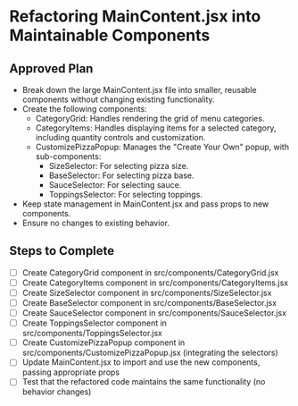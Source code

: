 # Refactoring MainContent.jsx into Maintainable Components

## Approved Plan
- Break down the large MainContent.jsx file into smaller, reusable components without changing existing functionality.
- Create the following components:
  - CategoryGrid: Handles rendering the grid of menu categories.
  - CategoryItems: Handles displaying items for a selected category, including quantity controls and customization.
  - CustomizePizzaPopup: Manages the "Create Your Own" popup, with sub-components:
    - SizeSelector: For selecting pizza size.
    - BaseSelector: For selecting pizza base.
    - SauceSelector: For selecting sauce.
    - ToppingsSelector: For selecting toppings.
- Keep state management in MainContent.jsx and pass props to new components.
- Ensure no changes to existing behavior.

## Steps to Complete
- [ ] Create CategoryGrid component in src/components/CategoryGrid.jsx
- [ ] Create CategoryItems component in src/components/CategoryItems.jsx
- [ ] Create SizeSelector component in src/components/SizeSelector.jsx
- [ ] Create BaseSelector component in src/components/BaseSelector.jsx
- [ ] Create SauceSelector component in src/components/SauceSelector.jsx
- [ ] Create ToppingsSelector component in src/components/ToppingsSelector.jsx
- [ ] Create CustomizePizzaPopup component in src/components/CustomizePizzaPopup.jsx (integrating the selectors)
- [ ] Update MainContent.jsx to import and use the new components, passing appropriate props
- [ ] Test that the refactored code maintains the same functionality (no behavior changes)
